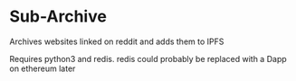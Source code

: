 # Sub-Archive
Archives websites linked on reddit and adds them to IPFS

Requires python3 and redis. redis could probably be replaced with a Dapp on ethereum later
